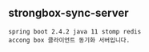 ## strongbox-sync-server

```
spring boot 2.4.2 java 11 stomp redis
accong box 클라이언트 동기화 서버입니다.
```
